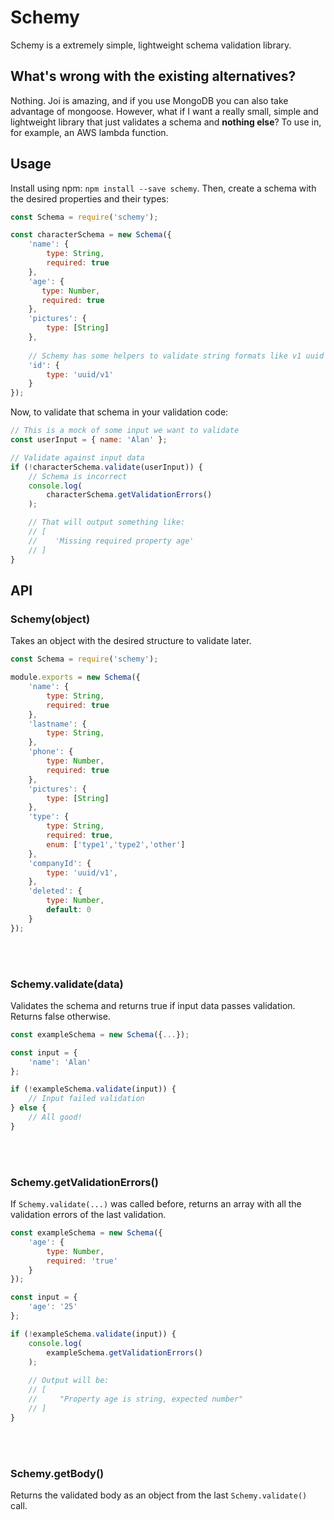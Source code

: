 # Schemy
Schemy is a extremely simple, lightweight schema validation library.

## What's wrong with the existing alternatives?
Nothing. Joi is amazing, and if you use MongoDB you can also take advantage of mongoose. 
However, what if I want a really small, simple and lightweight library that just validates a schema and **nothing else**? To use in, for example, an AWS lambda function.

## Usage
Install using npm: `npm install --save schemy`.
Then, create a schema with the desired properties and their types:

```javascript
const Schema = require('schemy');

const characterSchema = new Schema({
    'name': {
        type: String,
        required: true
    },
    'age': {
	   type: Number,
       required: true
    },
    'pictures': {
        type: [String]
    },
    
    // Schemy has some helpers to validate string formats like v1 uuid
    'id': {
        type: 'uuid/v1'
    }
});
```

Now, to validate that schema in your validation code:
```javascript
// This is a mock of some input we want to validate
const userInput = { name: 'Alan' };

// Validate against input data
if (!characterSchema.validate(userInput)) {
    // Schema is incorrect
    console.log(
        characterSchema.getValidationErrors()
    );

    // That will output something like:
    // [
    //    'Missing required property age'
    // ]
}
```

## API
### Schemy(object)
Takes an object with the desired structure to validate later.

```javascript
const Schema = require('schemy');

module.exports = new Schema({
	'name': {
		type: String,
		required: true
	},
	'lastname': {
		type: String,
	},
	'phone': {
		type: Number,
		required: true
	},
	'pictures': {
		type: [String]
	},
	'type': {
		type: String,
		required: true,
		enum: ['type1','type2','other']
	},
	'companyId': {
		type: 'uuid/v1',
	},
	'deleted': {
		type: Number,
		default: 0
	}
});
```
<br><br>
### Schemy.validate(data)
Validates the schema and returns true if input data passes validation. Returns false otherwise.

```javascript
const exampleSchema = new Schema({...});

const input = {
    'name': 'Alan'
};

if (!exampleSchema.validate(input)) {
    // Input failed validation
} else {
    // All good!
}
```
<br><br>
### Schemy.getValidationErrors()
If `Schemy.validate(...)` was called before, returns an array with all the validation errors of the last validation.

```javascript
const exampleSchema = new Schema({
    'age': {
        type: Number,
        required: 'true'
    }
});

const input = {
    'age': '25'
};

if (!exampleSchema.validate(input)) {
    console.log(
        exampleSchema.getValidationErrors()
    );
    
    // Output will be:
    // [
    //     "Property age is string, expected number"
    // ] 
}
```
<br><br>
### Schemy.getBody()
Returns the validated body as an object from the last `Schemy.validate()` call.
